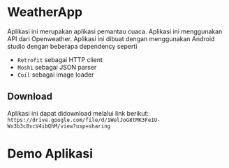 # WeatherApp
Aplikasi ini merupakan aplikasi pemantau cuaca. Aplikasi ini menggunakan API dari Openweather.
Aplikasi ini dibuat dengan menggunakan Android studio dengan beberapa dependency seperti
- `Retrofit` sebagai HTTP client
- `Moshi` sebagai JSON parser
- `Coil` sebagai image loader

## Download
Aplikasi ini dapat didownload melalui link berikut:
`https://drive.google.com/file/d/1WelJoG8tMK3Fe1U-Wx3b3c8scV4ibQhM/view?usp=sharing`

# Demo Aplikasi
